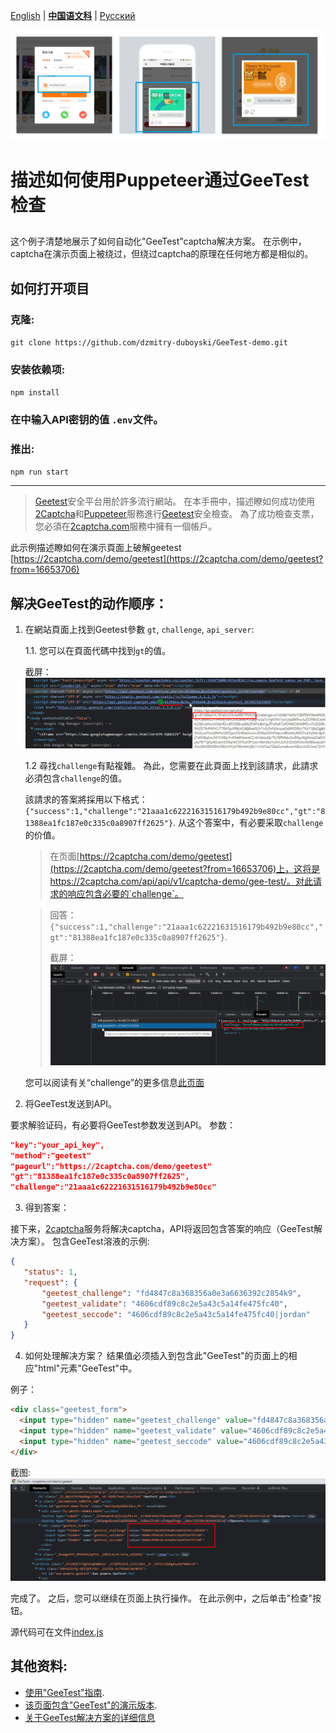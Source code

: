 [English](README.md)  | <b>[中国语文科](README.zh.md)</b> | [Русский](README.ru.md)

![geetest captcha](./screenshot/geetest_zh.png)

# 描述如何使用Puppeteer通过GeeTest检查

##
这个例子清楚地展示了如何自动化"GeeTest"captcha解决方案。 在示例中，captcha在演示页面上被绕过，但绕过captcha的原理在任何地方都是相似的。

## 如何打开项目
### 克隆:
`git clone https://github.com/dzmitry-duboyski/GeeTest-demo.git`

### 安装依赖项:
`npm install`

### 在中输入API密钥的值 `.env`文件。

### 推出:
`npm run start`

---
>[Geetest](https://www.geetest.com/)安全平台用於許多流行網站。 在本手冊中，描述瞭如何成功使用[2Captcha](https://2captcha.com/?from=16653706)和[Puppeteer](https://pptr.dev/)服務進行[Geetest](https://www.geetest.com/)安全檢查。 為了成功檢查支票，您必須在[2captcha.com](https://2captcha.com/?from=16653706)服務中擁有一個帳戶。


此示例描述瞭如何在演示頁面上破解geetest [https://2captcha.com/demo/geetest](https://2captcha.com/demo/geetest?from=16653706)


## 解决GeeTest的动作顺序：
1. 在網站頁面上找到Geetest參數 `gt`, `challenge`, `api_server`:

    1.1. 您可以在頁面代碼中找到`gt`的值。

    截屏：
    ![頁面代碼中的`gt`值](./screenshot/gt_value.png)

    1.2 尋找`challenge`有點複雜。
    為此，您需要在此頁面上找到該請求，此請求必須包含`challenge`的值。

    該請求的答案將採用以下格式：
    `{"success":1,"challenge":"21aaa1c62221631516179b492b9e80cc","gt":"81388ea1fc187e0c335c0a8907ff2625"}`. 从这个答案中，有必要采取`challenge`的价值。

    >在页面[https://2captcha.com/demo/geetest](https://2captcha.com/demo/geetest?from=16653706)上，这将是https://2captcha.com/api/api/v1/captcha-demo/gee-test/。对此请求的响应包含必要的`challenge`。

    >回答： `{"success":1,"challenge":"21aaa1c62221631516179b492b9e80cc","gt":"81388ea1fc187e0c335c0a8907ff2625"}`.
    >
    >截屏：
    ![页面代码中“challenge”的价值](./screenshot/challenge_value.png)

    您可以阅读有关“challenge”的更多信息[此页面](https://2captcha.com/p/geetest?from=16653706)

2. 将GeeTest发送到API。

要求解验证码，有必要将GeeTest参数发送到API。 参数：
```json
"key":"your_api_key",
"method":"geetest"
"pageurl":"https://2captcha.com/demo/geetest"
"gt":"81388ea1fc187e0c335c0a8907ff2625",
"challenge":"21aaa1c62221631516179b492b9e80cc"
```

3. 得到答案：

接下来，[2captcha](https://2captcha.com/?from=16653706)服务将解决captcha，API将返回包含答案的响应（GeeTest解决方案）。 包含GeeTest溶液的示例:
```json
{
   "status": 1,
   "request": {
       "geetest_challenge": "fd4847c8a368356a0e3a6636392c2854k9",
       "geetest_validate": "4606cdf89c8c2e5a43c5a14fe475fc40",
       "geetest_seccode": "4606cdf89c8c2e5a43c5a14fe475fc40|jordan"
   }
}
```

4. 如何处理解决方案？
结果值必须插入到包含此"GeeTest"的页面上的相应"html"元素"GeeTest"中。

例子：
```html
<div class="geetest_form">
  <input type="hidden" name="geetest_challenge" value="fd4847c8a368356a0e3a6636392c2854k9">
  <input type="hidden" name="geetest_validate" value="4606cdf89c8c2e5a43c5a14fe475fc40">
  <input type="hidden" name="geetest_seccode" value="4606cdf89c8c2e5a43c5a14fe475fc40">
</div>
```

截图:
![将答案插入页面上GeeTest captcha的html元素中](./screenshot/answer_in_html.png)

完成了。 之后，您可以继续在页面上执行操作。 在此示例中，之后单击"检查"按钮。 

源代码可在文件[index.js](/index.js)

## 其他资料:
- [使用"GeeTest"指南](https://2captcha.com/2captcha-api#solving_geetest?from=16653706).
- [该页面包含"GeeTest"的演示版本](https://2captcha.com/demo/geetest?from=16653706).
- [关于GeeTest解决方案的详细信息](https://2captcha.com/p/geetest?from=16653706)
